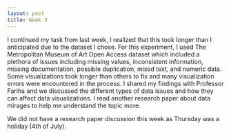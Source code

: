 ```yaml
---
layout: post
title: Week 3
---
```


I continued my task from last week, I realized that this took longer than I anticipated due to the dataset I chose. For this experiment, I used The Metropolitan Museum of Art Open Access dataset which included a plethora of issues including missing values, inconsistent information, missing documentation, possible duplication, mixed text, and numeric data. Some visualizations took longer than others to fix and many visualization errors were encountered in the process. I shared my findings with Professor Fariha and we discussed the different types of data issues and how they can affect data visualizations. I read another research paper about data mirages to help me understand the topic more. 

We did not have a research paper discussion this week as Thursday was a holiday (4th of July).